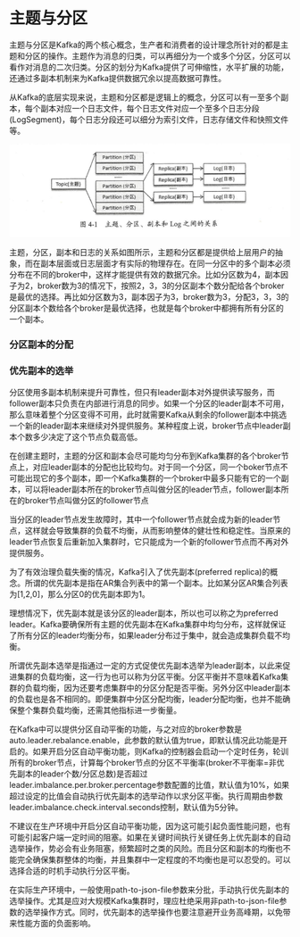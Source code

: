 # 主题与分区

主题与分区是Kafka的两个核心概念，生产者和消费者的设计理念所针对的都是主题和分区的操作。主题作为消息的归类，可以再细分为一个或多个分区，分区可以看作对消息的二次归类。分区的划分为Kafka提供了可伸缩性，水平扩展的功能，还通过多副本机制来为Kafka提供数据冗余以提高数据可靠性。

从Kafka的底层实现来说，主题和分区都是逻辑上的概念，分区可以有一至多个副本，每个副本对应一个日志文件，每个日志文件对应一个至多个日志分段(LogSegment)，每个日志分段还可以细分为索引文件，日志存储文件和快照文件等。

![](../assets/369a2670e5265f945c1054af67441be9_1.png)


主题，分区，副本和日志的关系如图所示，主题和分区都是提供给上层用户的抽象，而在副本层面或日志层面才有实际的物理存在。在同一分区中的多个副本必须分布在不同的broker中，这样才能提供有效的数据冗余。比如分区数为4，副本因子为2，broker数为3的情况下，按照2，3，3的分区副本个数分配给各个broker是最优的选择。再比如分区数为3，副本因子为3，broker数为3，分配3，3，3的分区副本个数给各个broker是最优选择，也就是每个broker中都拥有所有分区的一个副本。

### 分区副本的分配


### 优先副本的选举

分区使用多副本机制来提升可靠性，但只有leader副本对外提供读写服务，而follower副本只负责在内部进行消息的同步。如果一个分区的leader副本不可用，那么意味着整个分区变得不可用，此时就需要Kafka从剩余的follower副本中挑选一个新的leader副本来继续对外提供服务。某种程度上说，broker节点中leader副本个数多少决定了这个节点负载高低。

在创建主题时，主题的分区和副本会尽可能均匀分布到Kafka集群的各个broker节点上，对应leader副本的分配也比较均匀。对于同一个分区，同一个boker节点不可能出现它的多个副本，即一个Kafka集群的一个broker中最多只能有它的一个副本，可以将leader副本所在的broker节点叫做分区的leader节点，follower副本所在的broker节点叫做分区的follower节点

当分区的leader节点发生故障时，其中一个follower节点就会成为新的leader节点，这样就会导致集群的负载不均衡，从而影响整体的健壮性和稳定性。当原来的leader节点恢复后重新加入集群时，它只能成为一个新的follower节点而不再对外提供服务。

为了有效治理负载失衡的情况，Kafka引入了优先副本(preferred replica)的概念。所谓的优先副本是指在AR集合列表中的第一个副本。比如某分区AR集合列表为[1,2,0]，那么分区0的优先副本即为1。

理想情况下，优先副本就是该分区的leader副本，所以也可以称之为preferred leader。Kafka要确保所有主题的优先副本在Kafka集群中均匀分布，这样就保证了所有分区的leader均衡分布，如果leader分布过于集中，就会造成集群负载不均衡。

所谓优先副本选举是指通过一定的方式促使优先副本选举为leader副本，以此来促进集群的负载均衡，这一行为也可以称为分区平衡。分区平衡并不意味着Kafka集群的负载均衡，因为还要考虑集群中的分区分配是否平衡。另外分区中leader副本的负载也是各不相同的。即便集群中分区分配均衡，leader分配均衡，也并不能确保整个集群负载均衡，还需其他指标进一步衡量。

在Kafka中可以提供分区自动平衡的功能，与之对应的broker参数是auto.leader.rebalance.enable，此参数的默认值为true，即默认情况此功能是开启的。如果开启分区自动平衡功能，则Kafka的控制器会启动一个定时任务，轮训所有的broker节点，计算每个broker节点的分区不平衡率(broker不平衡率=非优先副本的leader个数/分区总数)是否超过leader.imbalance.per.broker.percentage参数配置的比值，默认值为10%，如果超过设定的比值会自动执行优先副本的选举动作以求分区平衡。执行周期由参数leader.imbalance.check.interval.seconds控制，默认值为5分钟。

不建议在生产环境中开启分区自动平衡功能，因为这可能引起负面性能问题，也有可能引起客户端一定时间的阻塞。如果在关键时间执行关键任务上优先副本的自动选举操作，势必会有业务阻塞，频繁超时之类的风险。而且分区和副本的均衡也不能完全确保集群整体的均衡，并且集群中一定程度的不均衡也是可以忍受的。可以选择合适的时机手动执行分区平衡。

在实际生产环境中，一般使用path-to-json-file参数来分批，手动执行优先副本的选举操作。尤其是应对大规模Kafka集群时，理应杜绝采用非path-to-json-file参数的选举操作方式。同时，优先副本的选举操作也要注意避开业务高峰期，以免带来性能方面的负面影响。


